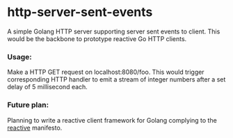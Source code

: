 # http-server-sent-events
A simple Golang HTTP server supporting server sent events to client. This would be the backbone to prototype reactive Go HTTP clients.

### Usage:

Make a HTTP GET request on localhost:8080/foo. This would trigger corresponding HTTP handler to emit a stream of integer numbers after a set delay of 5 millisecond each. 

### Future plan:

Planning to write a reactive client framework for Golang complying to the [reactive](http://reactivex.io/) manifesto.
